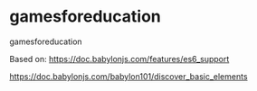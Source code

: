 # gamesforeducation
gamesforeducation

Based on: https://doc.babylonjs.com/features/es6_support

https://doc.babylonjs.com/babylon101/discover_basic_elements

